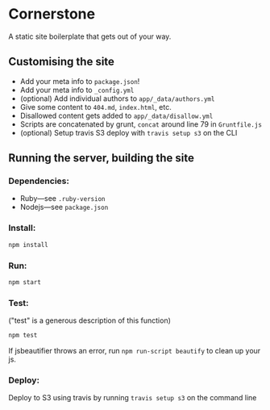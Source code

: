 # Cornerstone

A static site boilerplate that gets out of your way.

## Customising the site

- Add your meta info to `package.json`!
- Add your meta info to `_config.yml`
- (optional) Add individual authors to `app/_data/authors.yml`
- Give some content to `404.md`, `index.html`, etc.
- Disallowed content gets added to `app/_data/disallow.yml`
- Scripts are concatenated by grunt, `concat` around line 79 in `Gruntfile.js`
- (optional) Setup travis S3 deploy with `travis setup s3` on the CLI

## Running the server, building the site

### Dependencies:

- Ruby—see `.ruby-version`
- Nodejs—see `package.json`

### Install:

```bash
npm install
```

### Run:

```bash
npm start
```

### Test:

("test" is a generous description of this function)

```bash
npm test
```

If jsbeautifier throws an error, run `npm run-script beautify` to clean up your
js.

### Deploy:

Deploy to S3 using travis by running `travis setup s3` on the command line
